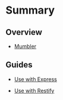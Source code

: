 # Summary

## Overview

* [Mumbler](README.md)

## Guides

* [Use with Express](express-example.md)

* [Use with Restify](restify-example.md)
